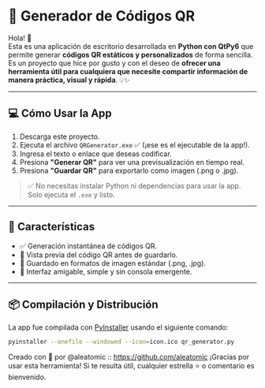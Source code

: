 # 🧠 Generador de Códigos QR

Hola! 👋  
Esta es una aplicación de escritorio desarrollada en **Python con QtPy6** que permite generar **códigos QR estáticos y personalizados** de forma sencilla. Es un proyecto que hice por gusto y con el deseo de **ofrecer una herramienta útil para cualquiera que necesite compartir información de manera práctica, visual y rápida**. 💡✨

---

## 💻 Cómo Usar la App

1. Descarga este proyecto.
2. Ejecuta el archivo `QRGenerator.exe` ✅ (¡ese es el ejecutable de la app!).
3. Ingresa el texto o enlace que deseas codificar.
4. Presiona **"Generar QR"** para ver una previsualización en tiempo real.
5. Presiona **"Guardar QR"** para exportarlo como imagen (.png o .jpg).

> ✅ No necesitas instalar Python ni dependencias para usar la app. Solo ejecuta el `.exe` y listo.

---

## 🚀 Características

- ✅ Generación instantánea de códigos QR.
- 🎨 Vista previa del código QR antes de guardarlo.
- 💾 Guardado en formatos de imagen estándar (.png, .jpg).
- 🧩 Interfaz amigable, simple y sin consola emergente.

---

## 📦 Compilación y Distribución

La app fue compilada con [PyInstaller](https://www.pyinstaller.org/) usando el siguiente comando:

```bash
pyinstaller --onefile --windowed --icon=icon.ico qr_generator.py
```

Creado con 💙 por @aleatomic :: https://github.com/aleatomic
¡Gracias por usar esta herramienta! Si te resulta útil, cualquier estrella ⭐ o comentario es bienvenido.


